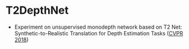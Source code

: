 # T2DepthNet
- Experiment on unsupervised monodepth network based on T2 Net: Synthetic-to-Realistic Translation for Depth Estimation Tasks ([CVPR 2018](https://openaccess.thecvf.com/content_ECCV_2018/papers/Chuanxia_Zheng_T2Net_Synthetic-to-Realistic_Translation_ECCV_2018_paper.pdf))